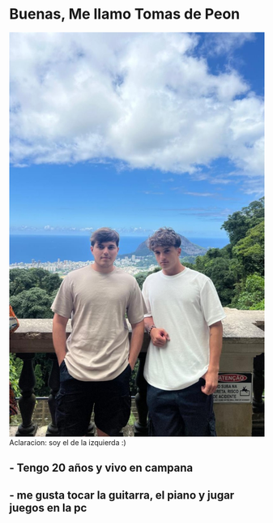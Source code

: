 # Buenas, Me llamo Tomas de Peon

!["foto de mi (soy el de la izquierda)"](FotoDePresentacion.JPG)
Aclaracion: soy el de la izquierda :)
## - Tengo 20 años y vivo en campana
## - me gusta tocar la guitarra, el piano y jugar juegos en la pc

